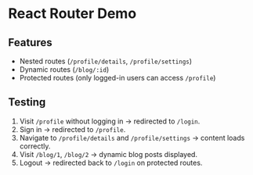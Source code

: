 # React Router Demo

## Features
- Nested routes (`/profile/details`, `/profile/settings`)
- Dynamic routes (`/blog/:id`)
- Protected routes (only logged-in users can access `/profile`)

## Testing
1. Visit `/profile` without logging in → redirected to `/login`.
2. Sign in → redirected to `/profile`.
3. Navigate to `/profile/details` and `/profile/settings` → content loads correctly.
4. Visit `/blog/1`, `/blog/2` → dynamic blog posts displayed.
5. Logout → redirected back to `/login` on protected routes.
